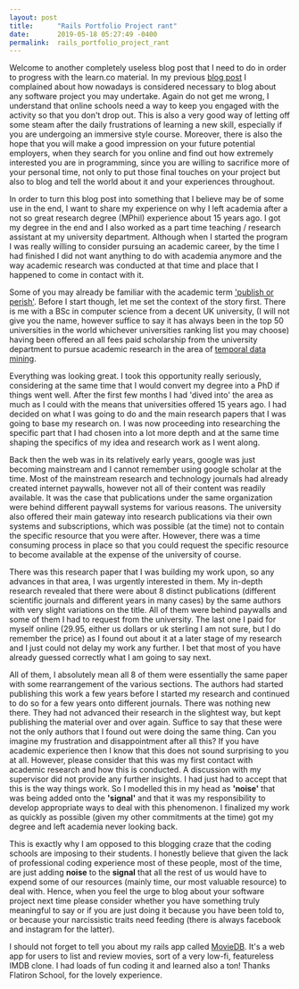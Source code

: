 ```yaml
---
layout: post
title:      "Rails Portfolio Project rant"
date:       2019-05-18 05:27:49 -0400
permalink:  rails_portfolio_project_rant
---
```



Welcome to another completely useless blog post that I need to do in order to progress with the learn.co material. In my previous [blog post](https://kpediad.github.io/my_sinatra_based_project) I complained about how nowadays is considered necessary to blog about any software project you may undertake. Again do not get me wrong, I understand that online schools need a way to keep you engaged with the activity so that you don't drop out. This is also a very good way of letting off some steam after the daily frustrations of learning a new skill, especially if you are undergoing an immersive style course. Moreover, there is also the hope that you will make a good impression on your future potential employers, when they search for you online and find out how extremely interested you are in programming, since you are willing to sacrifice more of your personal time, not only to put those final touches on your project but also to blog and tell the world about it and your experiences throughout.

In order to turn this blog post  into something that I believe may be of some use in the end, I want to share my experience on why I left academia after a not so great research degree (MPhil) experience about 15 years ago. I got my degree in the end and I also worked as a part time teaching / research assistant at my university department. Although when I started the program I was really willing to consider pursuing an academic career, by the time I had finished I did not want anything to do with academia anymore and the way academic research was conducted at that time and place that I happened to come in contact with it.

Some of you may already be familiar with the academic term ['publish or perish'](https://en.wikipedia.org/wiki/Publish_or_perish). Before I start though, let me set the context of the story first. There is me with a BSc in computer science from a decent UK university, (I will not give you the name, however suffice to say it has always been in the top 50 universities in the world whichever universities ranking list you may choose) having been offered an all fees paid scholarship from the university department to pursue academic research in the area of [temporal data mining](https://www.sciencedirect.com/topics/computer-science/temporal-data-mining). 

Everything was looking great. I took this opportunity really seriously, considering at the same time that I would convert my degree into a PhD if things went well. After the first few months I had 'dived into' the area as much as I could with the means that universities offered 15 years ago. I had decided on what I was going to do and the main research papers that I was going to base my research on. I was now proceeding into researching the specific part that I had chosen into a lot more depth and at the same time shaping the specifics of my idea and research work as I went along.

Back then the web was in its relatively early years, google was just becoming mainstream and I cannot remember using google scholar at the time. Most of the mainstream research and technology journals had already created internet paywalls, however not all of their content was readily available. It was the case that publications under the same organization were behind different paywall systems for various reasons. The university also offered their main gateway into research publications via their own systems and subscriptions, which was possible (at the time) not to contain the specific resource that you were after. However, there was a time consuming process in place so that you could request the specific resource to become available at the expense of the university of course.

There was this research paper that I was building my work upon, so any advances in that area, I was urgently interested in them. My in-depth research revealed that there were about 8 distinct publications (different scientific journals and different years in many cases) by the same authors with very slight variations on the title. All of them were behind paywalls and some of them I had to request from the university. The last one I paid for myself online (29.95, either us dollars or uk sterling I am not sure, but I do remember the price) as I found out about it at a later stage of my research and I just could not delay my work any further. I bet that most of you have already guessed correctly what I am going to say next.

All of them, I absolutely mean all 8 of them were essentially the same paper with some rearrangement of the various sections. The authors had started publishing this work a few years before I started my research and continued to do so for a few years onto different journals. There was nothing new there. They had not advanced their research in the slightest way, but kept publishing the material over and over again. Suffice to say that these were not the only authors that I found out were doing the same thing. Can you imagine my frustration and disappointment after all this? If you have academic experience then I know that this does not sound surprising to you at all. However, please consider that this was my first contact with academic research and how this is conducted. A discussion with my supervisor did not provide any further insights. I had just had to accept that this is the way things work. So I modelled this in my head as **'noise'** that was being added onto the **'signal'** and that it was my responsibility to develop appropriate ways to deal with this phenomenon. I finalized my work as quickly as possible (given my other commitments at the time) got my degree and left academia never looking back.

This is exactly why I am opposed to this blogging craze that the coding schools are imposing to their students. I honestly believe that given the lack of professional coding experience most of these people, most of the time, are just adding **noise** to the **signal** that all the rest of us would have to expend some of our resources (mainly time, our most valuable resource) to deal with. Hence, when you feel the urge to blog about your software project next time please consider whether you have something truly meaningful to say or if you are just doing it because you have been told to, or because your narcissistic traits need feeding (there is always facebook and instagram for the latter).

I should not forget to tell you about my rails app called [MovieDB](https://github.com/kpediad/MovieDB). It's a web app for users to list and review movies, sort of a very low-fi, featureless IMDB clone. I had loads of fun coding it and learned also a ton! Thanks Flatiron School, for the lovely experience.
